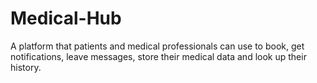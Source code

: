 # Medical-Hub
A platform that patients and medical professionals can use to book, get notifications, leave messages, store their medical data and look up their history. 

